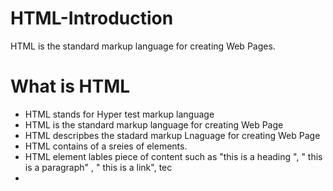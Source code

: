 # HTML-Introduction
HTML is the standard markup language for creating Web Pages.


<h1> What is HTML </h1>

<th>
<ul>
  <li> HTML stands for Hyper test markup language </li>
    <li> HTML is the standard markup language for creating Web Page</li>
  <li> HTML descripbes the stadard markup  Lnaguage for creating Web Page
    <li>HTML contains of a sreies of elements.</li>
    <li>HTML element lables piece of content   such as "this is a heading ", " this is a paragraph"
, " this is a link", tec<li>


</ul>
 


